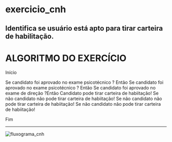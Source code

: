 # exercicio_cnh
Identifica se usuário está apto para tirar carteira de habilitação.
------------------------------------------------------
# ALGORITMO DO EXERCÍCIO

Início 
	
  Se candidato foi aprovado no exame psicotécnico ? Então
		Se candidato foi aprovado no exame psicotécnico ? Então
			Se candidato foi aprovado no exame de direção ?Então
				Candidato pode tirar carteira de habiitação!
			Se não candidato não pode tirar carteira de habiitação!
		Se não candidato não pode tirar carteira de habiitação!
	Se não candidato não pode tirar carteira de habiitação!
  
Fim

--------------------------------------------------------

![fluxograma_cnh](https://user-images.githubusercontent.com/84599880/166747882-c787d650-84ed-49b8-b060-f905deee1794.png)
